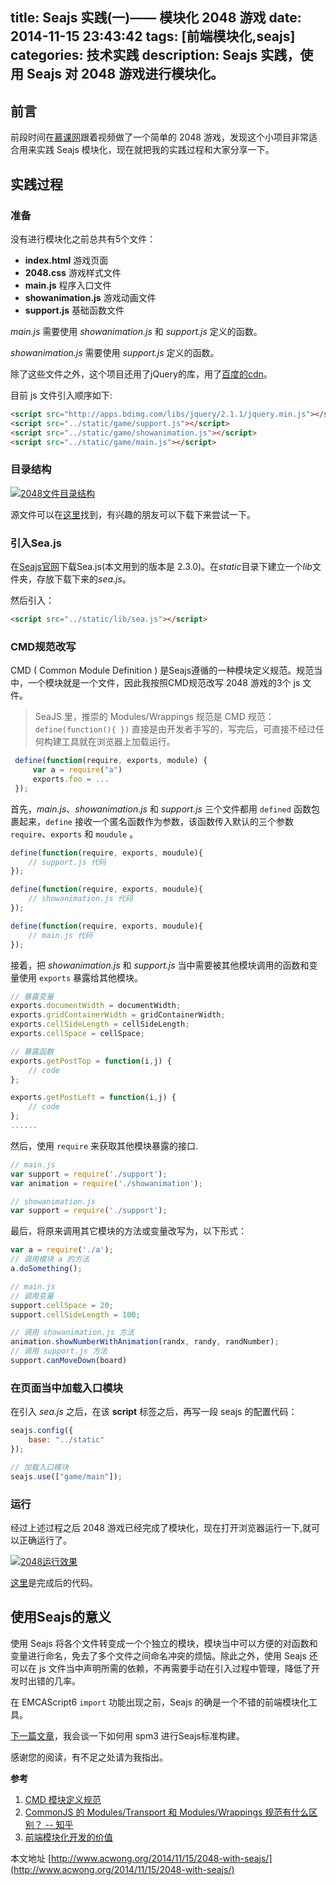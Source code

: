 title: Seajs 实践(一)—— 模块化 2048 游戏
date: 2014-11-15 23:43:42
tags: [前端模块化,seajs]
categories: 技术实践
description: Seajs 实践，使用 Seajs 对 2048 游戏进行模块化。
---

## 前言

前段时间在[慕课网](http://www.imooc.com/)跟着视频做了一个简单的 2048 游戏，发现这个小项目非常适合用来实践 Seajs 模块化，现在就把我的实践过程和大家分享一下。

<!-- more -->

## 实践过程

### 准备

没有进行模块化之前总共有5个文件：

- **index.html**        游戏页面
- **2048.css**          游戏样式文件
- **main.js**           程序入口文件
- **showanimation.js**  游戏动画文件
- **support.js**        基础函数文件

*main.js* 需要使用 *showanimation.js* 和 *support.js* 定义的函数。

*showanimation.js* 需要使用 *support.js* 定义的函数。

除了这些文件之外，这个项目还用了jQuery的库，用了[百度的cdn](http://apps.bdimg.com/libs/jquery/2.1.1/jquery.min.js)。

目前 js 文件引入顺序如下:

```html
<script src="http://apps.bdimg.com/libs/jquery/2.1.1/jquery.min.js"></script>
<script src="../static/game/support.js"></script>
<script src="../static/game/showanimation.js"></script>
<script src="../static/game/main.js"></script>
```

### 目录结构

[![2048文件目录结构](http://acwongblog.qiniudn.com/2048-folder-structure.PNG)](http://acwongblog.qiniudn.com/2048-folder-structure.PNG)

源文件可以在[这里](https://github.com/acwong00/games-demo/tree/master/2048)找到，有兴趣的朋友可以下载下来尝试一下。

### 引入Sea.js

在[Seajs官网](http://seajs.org/docs/#downloads)下载Sea.js(本文用到的版本是 2.3.0)。在*static*目录下建立一个*lib*文件夹，存放下载下来的*sea.js*。

然后引入：

```html
<script src="../static/lib/sea.js"></script>
```

### CMD规范改写

CMD ( Common Module Definition ) 是Seajs遵循的一种模块定义规范。规范当中，一个模块就是一个文件，因此我按照CMD规范改写 2048 游戏的3个 js 文件。

> SeaJS 里，推崇的 Modules/Wrappings 规范是 CMD 规范：`define(function(){ })` 直接是由开发者手写的，写完后，可直接不经过任何构建工具就在浏览器上加载运行。

```javascript
 define(function(require, exports, module) {
     var a = require("a")
     exports.foo = ...
 });
```

首先，*main.js*、*showanimation.js* 和 *support.js* 三个文件都用 `defined` 函数包裹起来，`define` 接收一个匿名函数作为参数，该函数传入默认的三个参数  `require`、`exports` 和 `moudule` 。

```javascript
define(function(require, exports, moudule){
	// support.js 代码
});
```
```javascript
define(function(require, exports, moudule){
	// showanimation.js 代码
});
```
```javascript
define(function(require, exports, moudule){
	// main.js 代码
});
```

接着，把 *showanimation.js* 和 *support.js* 当中需要被其他模块调用的函数和变量使用 `exports` 暴露给其他模块。

```javascript
// 暴露变量
exports.documentWidth = documentWidth;
exports.gridContainerWidth = gridContainerWidth;
exports.cellSideLength = cellSideLength;
exports.cellSpace = cellSpace;

// 暴露函数
exports.getPostTop = function(i,j) {
    // code
};

exports.getPostLeft = function(i,j) {
    // code
};
......
```

然后，使用 `require` 来获取其他模块暴露的接口.

```javascript
// main.js
var support = require('./support');
var animation = require('./showanimation');
```

```javascript
// showanimation.js
var support = require('./support');
```

最后，将原来调用其它模块的方法或变量改写为，以下形式：

```javascript
var a = require('./a');
// 调用模块 a 的方法
a.doSomething();
```

```javascript
// main.js
// 调用变量
support.cellSpace = 20;
support.cellSideLength = 100;

// 调用 showanimation.js 方法
animation.showNumberWithAnimation(randx, randy, randNumber);
// 调用 support.js 方法
support.canMoveDown(board)
```

### 在页面当中加载入口模块

在引入 *sea.js* 之后，在该 **script** 标签之后，再写一段 seajs 的配置代码：

```javascript
seajs.config({
    base: "../static"
});

// 加载入口模块 
seajs.use(["game/main"]);
```

### 运行

经过上述过程之后 2048 游戏已经完成了模块化，现在打开浏览器运行一下,就可以正确运行了。

[![2048运行效果](http://acwongblog.qiniudn.com/2048s-start.PNG)](http://acwongblog.qiniudn.com/2048s-start.PNG)

[这里](https://github.com/acwong00/games-demo/tree/master/2048-with-seajs)是完成后的代码。

## 使用Seajs的意义

使用 Seajs 将各个文件转变成一个个独立的模块，模块当中可以方便的对函数和变量进行命名，免去了多个文件之间命名冲突的烦恼。除此之外，使用 Seajs 还可以在 js 文件当中声明所需的依赖，不再需要手动在引入过程中管理，降低了开发时出错的几率。

在 EMCAScript6 `import` 功能出现之前，Seajs 的确是一个不错的前端模块化工具。

[下一篇文章](http://www.acwong.org/2014/11/16/2048-with-seajs-and-spm3/)，我会谈一下如何用 spm3 进行Seajs标准构建。

感谢您的阅读，有不足之处请为我指出。


**参考**

1. [CMD 模块定义规范](https://github.com/seajs/seajs/issues/242)
2. [CommonJS 的 Modules/Transport 和 Modules/Wrappings 规范有什么区别？ -- 知乎](http://www.zhihu.com/question/20789867/answer/16187950)
3. [前端模块化开发的价值](https://github.com/seajs/seajs/issues/547)

本文地址 [http://www.acwong.org/2014/11/15/2048-with-seajs/](http://www.acwong.org/2014/11/15/2048-with-seajs/)